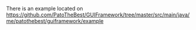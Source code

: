 There is an example located on https://github.com/PatoTheBest/GUIFramework/tree/master/src/main/java/me/patothebest/guiframework/example